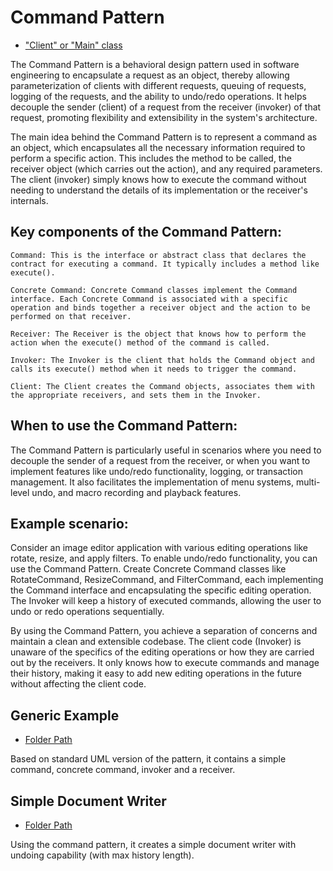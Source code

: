 # Command Pattern
- ["Client" or "Main" class](./src/main/java/it/gb/CommandPattern.java)

The Command Pattern is a behavioral design pattern used in software engineering to encapsulate a request as an object, thereby allowing parameterization of clients with different requests, queuing of requests, logging of the requests, and the ability to undo/redo operations. It helps decouple the sender (client) of a request from the receiver (invoker) of that request, promoting flexibility and extensibility in the system's architecture.

The main idea behind the Command Pattern is to represent a command as an object, which encapsulates all the necessary information required to perform a specific action. This includes the method to be called, the receiver object (which carries out the action), and any required parameters. The client (invoker) simply knows how to execute the command without needing to understand the details of its implementation or the receiver's internals.

## Key components of the Command Pattern:

    Command: This is the interface or abstract class that declares the contract for executing a command. It typically includes a method like execute().

    Concrete Command: Concrete Command classes implement the Command interface. Each Concrete Command is associated with a specific operation and binds together a receiver object and the action to be performed on that receiver.

    Receiver: The Receiver is the object that knows how to perform the action when the execute() method of the command is called.

    Invoker: The Invoker is the client that holds the Command object and calls its execute() method when it needs to trigger the command.

    Client: The Client creates the Command objects, associates them with the appropriate receivers, and sets them in the Invoker.

## When to use the Command Pattern:

The Command Pattern is particularly useful in scenarios where you need to decouple the sender of a request from the receiver, or when you want to implement features like undo/redo functionality, logging, or transaction management. It also facilitates the implementation of menu systems, multi-level undo, and macro recording and playback features.

## Example scenario:

Consider an image editor application with various editing operations like rotate, resize, and apply filters. To enable undo/redo functionality, you can use the Command Pattern. Create Concrete Command classes like RotateCommand, ResizeCommand, and FilterCommand, each implementing the Command interface and encapsulating the specific editing operation. The Invoker will keep a history of executed commands, allowing the user to undo or redo operations sequentially.

By using the Command Pattern, you achieve a separation of concerns and maintain a clean and extensible codebase. The client code (Invoker) is unaware of the specifics of the editing operations or how they are carried out by the receivers. It only knows how to execute commands and manage their history, making it easy to add new editing operations in the future without affecting the client code.


## Generic Example
- [Folder Path](./src/main/java/it/gb/generic)

Based on standard UML version of the pattern, it contains a simple command, concrete command, invoker and a receiver.

## Simple Document Writer
- [Folder Path](./src/main/java/it/gb/simpleDocumentWriter)

Using the command pattern, it creates a simple document writer with undoing capability (with max history length).
